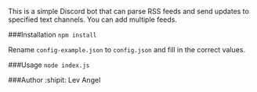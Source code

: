 This is a simple Discord bot that can parse RSS feeds and send updates to specified text channels.
You can add multiple feeds.

###Installation
`npm install`

Rename `config-example.json` to `config.json` and fill in the correct values.

###Usage
`node index.js`

###Author
:shipit: Lev Angel